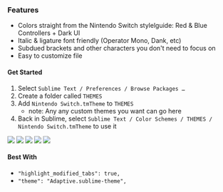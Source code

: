 

### Features
- Colors straight from the Nintendo Switch stylelguide: Red & Blue Controllers + Dark UI
- Italic & ligature font friendly (Operator Mono, Dank, etc)
- Subdued brackets and other characters you don't need to focus on
- Easy to customize file

#### Get Started
1. Select `Sublime Text / Preferences / Browse Packages …`
2. Create a folder called `THEMES`
3. Add `Nintendo Switch.tmTheme` to `THEMES`
    - note: Any any custom themes you want can go here
4. Back in Sublime, select `Sublime Text / Color Schemes / THEMES / Nintendo Switch.tmTheme` to use it

<img src="https://www.dropbox.com/s/c9gcicjsi7lbby4/css.png?raw=1"/>
<img src="https://www.dropbox.com/s/uz0atd5gwdpmshz/js.es6.png?raw=1"/>
<img src="https://www.dropbox.com/s/zoojfusqwifmy5g/js_webpack.png?raw=1"/>
<img src="https://www.dropbox.com/s/9cg2nx4glbfru7a/jade.png?raw=1"/>
<img src="https://www.dropbox.com/s/f0hsjpsghf58qvs/html.png?raw=1"/>

#### Best With
- `"highlight_modified_tabs": true,`
- `"theme": "Adaptive.sublime-theme",`
